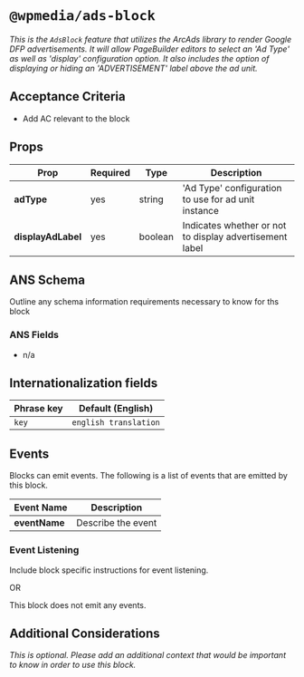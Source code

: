 # `@wpmedia/ads-block`
_This is the `AdsBlock` feature that utilizes the ArcAds library to render Google DFP advertisements. It will allow PageBuilder editors to select an 'Ad Type' as well as 'display' configuration option. It also includes the option of displaying or hiding an 'ADVERTISEMENT' label above the ad unit._

## Acceptance Criteria
- Add AC relevant to the block

## Props
| **Prop** | **Required** | **Type** | **Description** |
|---|---|---|---|
| **adType** | yes | string | 'Ad Type' configuration to use for ad unit instance |
| **displayAdLabel** | yes | boolean | Indicates whether or not to display advertisement label |

## ANS Schema
Outline any schema information requirements necessary to know for ths block

### ANS Fields
- n/a

## Internationalization fields
| Phrase key | Default (English) |
|---|---|
|`key`|`english translation`|

## Events
Blocks can emit events. The following is a list of events that are emitted by this block.

| **Event Name** | **Description** |
|---|---|
| **eventName** | Describe the event |

### Event Listening
Include block specific instructions for event listening.

OR

This block does not emit any events.

## Additional Considerations
_This is optional. Please add an additional context that would be important to know in order to use this block._

